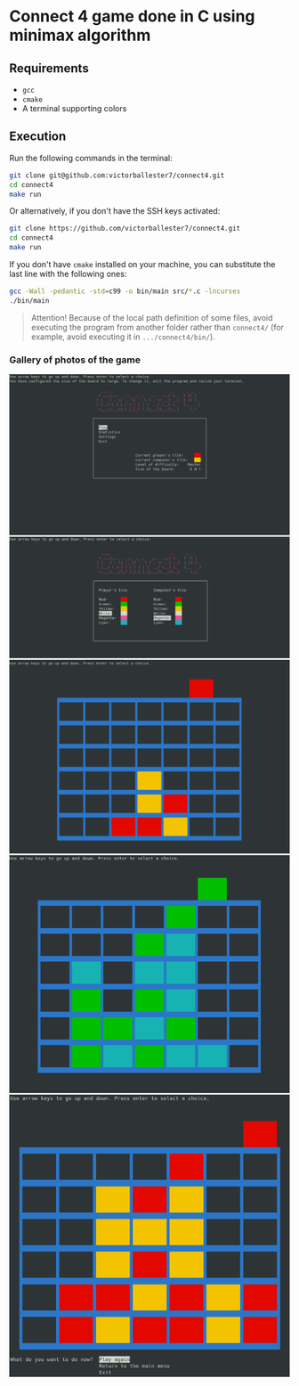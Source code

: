 # Connect 4 game done in C using minimax algorithm

## Requirements

- `gcc`
- `cmake`
- A terminal supporting colors

## Execution

Run the following commands in the terminal:

```sh
git clone git@github.com:victorballester7/connect4.git
cd connect4
make run
```

Or alternatively, if you don't have the SSH keys activated:

```sh
git clone https://github.com/victorballester7/connect4.git
cd connect4
make run
```

If you don't have `cmake` installed on your machine, you can substitute the last line with the following ones:

```sh
gcc -Wall -pedantic -std=c99 -o bin/main src/*.c -lncurses
./bin/main
```

> Attention! Because of the local path definition of some files, avoid executing the program from another folder rather than `connect4/` (for example, avoid executing it in `.../connect4/bin/`).

### Gallery of photos of the game

![Main menu](../assets/img/mainmenu.png?raw=true "Main menu")
![Colors settings menu](../assets/img/settings_colors.png?raw=true "Color settings menu")
![Match](../assets/img/match.png?raw=true "Match")
![Match with colors](../assets/img/connect4-green-blue.png?raw=true "Match with colors")
![Ending of a match](../assets/img/match_ended.png?raw=true "Ending of a match")

